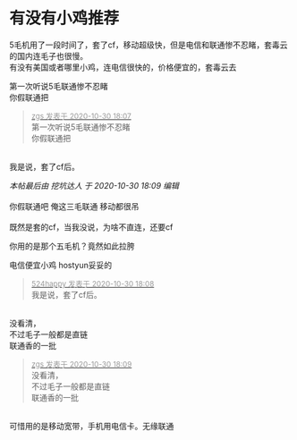 # 有没有小鸡推荐


5毛机用了一段时间了，套了cf，移动超级快，但是电信和联通惨不忍睹，套毒云的国内连毛子也很慢。<br />
有没有美国或者哪里小鸡，连电信很快的，价格便宜的，套毒云去

第一次听说5毛联通惨不忍睹<br />
你假联通把

<div class="quote"><blockquote><font size="2"><a href="https://www.hostloc.com/forum.php?mod=redirect&amp;goto=findpost&amp;pid=9376358&amp;ptid=760330" target="_blank"><font color="#999999">zgs 发表于 2020-10-30 18:07</font></a></font><br />
第一次听说5毛联通惨不忍睹<br />
你假联通把</blockquote></div><br />
我是说，套了cf后。

<i class="pstatus"> 本帖最后由 挖坑达人 于 2020-10-30 18:09 编辑 </i><br />
<br />
你假联通吧 俺这三毛联通 移动都很吊<br />
<br />
既然是套的cf，当我没说，为啥不直连，还要cf

你用的是那个五毛机？竟然如此拉胯

电信便宜小鸡 hostyun妥妥的

<div class="quote"><blockquote><font size="2"><a href="https://www.hostloc.com/forum.php?mod=redirect&amp;goto=findpost&amp;pid=9376362&amp;ptid=760330" target="_blank"><font color="#999999">524happy 发表于 2020-10-30 18:08</font></a></font><br />
我是说，套了cf后。</blockquote></div><br />
没看清，<br />
不过毛子一般都是直链<br />
联通香的一批

<div class="quote"><blockquote><font size="2"><a href="https://www.hostloc.com/forum.php?mod=redirect&amp;goto=findpost&amp;pid=9376373&amp;ptid=760330" target="_blank"><font color="#999999">zgs 发表于 2020-10-30 18:09</font></a></font><br />
没看清，<br />
不过毛子一般都是直链<br />
联通香的一批</blockquote></div><br />
可惜用的是移动宽带，手机用电信卡。无缘联通
